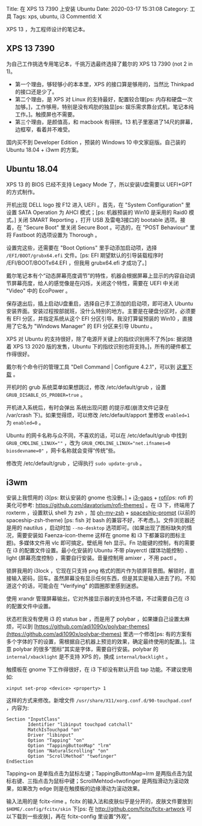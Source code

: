 Title: 在 XPS 13 7390 上安装 Ubuntu
Date: 2020-03-17 15:31:08
Category: 工具
Tags: xps, ubuntu, i3
CommentId: X

XPS 13 ，为工程师设计的笔记本。

<!-- PELICAN_END_SUMMARY -->

## XPS 13 7390

为自己工作挑选专用笔记本，千挑万选最终选择了戴尔的 XPS 13 7390 (not 2 in 1)。

- 第一个理由，够轻够小的本本里，XPS 的接口算是够用的，当然比 Thinkpad 的接口还是少了。
- 第二个理由，是 XPS 对 Linux 的支持最好，配置较合理[ps: 内存和硬盘一次加够。]，工作够用，特别是没有鸡肋的独显[ps: 娱乐需求靠台式机，笔记本纯工作。]。触摸屏也不需要。
- 第三个理由，是颜值高，和 macbook 有得拼。13 机子里塞进了14尺的屏幕，边框窄，看着并不难受。

国内买不到 Developer Edition ，预装的 Windows 10 中文家庭版。自己装的 Ubuntu 18.04 + i3wm 的方案。


## Ubuntu 18.04

XPS 13 的 BIOS 已经不支持 Legacy Mode 了，所以安装U盘需要以 UEFI+GPT 的方式制作。

开机出现 DELL logo 按 F12 进入 UEFI 。首先，在 "System Configuration" 里设置 SATA Operation 为 AHCI 模式；[ps: 机器预装的 Win10 是采用的 Raid0 模式。] 关闭 SMART Reporting ，打开 USB 及雷电3接口的 bootable 选项。接着，在 "Secure Boot" 里关闭 Secure Boot 。可选的，在 "POST Behaviour" 里将 Fastboot 的选项设置为 Thorough 。

设置完这些，还需要在 "Boot Options" 里手动添加启动项，选择 `/EFI/BOOT/grubx64.efi` 文件。[ps: EFI 期望默认的引导装载程序时 /EFI/BOOT/BOOTx64.EFI ，但我用 grubx64.efi 才成功了。]

戴尔笔记本有个“动态屏幕亮度调节”的特性，机器会根据屏幕上显示的内容自动调节屏幕亮度，给人的感觉像是在闪烁，关闭这个特性，需要在 UEFI 中关闭 "Video" 中的 EcoPower 。

保存退出后，插上启动U盘重启，选择自己手工添加的启动项，即可进入 Ubuntu 安装界面。安装过程按部就班，没什么特别的地方。主要是在硬盘分区时，必须要有 EFI 分区，并指定系统从这个 EFI 分区引导。我没打算留预装的 Win10 ，直接用了它名为 "Windows Manager" 的 EFI 分区来引导 Ubuntu 。

XPS 对 Ubuntu 的支持很好，除了电源开关键上的指纹识别用不了外[ps: 据说随着 XPS 13 2020 版的发售，Ubuntu 下的指纹识别也将支持。]，所有的硬件都工作得很好。

戴尔有个命令行的管理工具 "Dell Command | Configure 4.2.1"，可以到 [这里下载](https://www.dell.com/support/article/zh-cn/sln311302/dell-command-configure?lang=en) 。

开机时的 grub 系统菜单如果想跳过，修改 /etc/default/grub ，设置 `GRUB_DISABLE_OS_PROBER=true` 。

开机进入系统后，有时会弹出 系统出现问题 的提示框(崩溃文件记录在 /var/crash 下)。如果觉得烦，可以修改 /etc/default/apport 里修改 `enabled=1` 为 `enabled=0` 。

Ubuntu 的网卡名称与众不同，不喜欢的话，可以在 /etc/default/grub 中找到 `GRUB_CMDLINE_LINUX=""` ，改为 `GRUB_CMDLINE_LINUX="net.ifnames=0 biosdevname=0"` ，网卡名称就会变得“传统”些。

修改完 /etc/default/grub ，记得执行 `sudo update-grub` 。


## i3wm

安装上我惯用的 i3[ps: 默认安装的 gnome 也没删。] + [i3-gaps](https://github.com/Airblader/i3) + [rofi](https://github.com/davatorium/rofi)[ps: rofi 的美化可参考: https://github.com/davatorium/rofi-themes] 。在 i3 下，终端用了 roxterm ，设置默认 shell 为 zsh ，加 [oh-my-zsh](https://github.com/ohmyzsh/ohmyzsh) + [spaceship-prompt](https://github.com/denysdovhan/spaceship-prompt) (以前的 spaceship-zsh-theme) [ps: fish 对 bash 的兼容不好，不考虑。]。文件浏览器还是用的 nautilus ，启动时加 `--no-desktop` 选项即可。(如果出现了图标缺失的情况，需要安装如 Faenza-icon-theme 这样在 gnome 和 i3 下都兼容的图标主题)。多媒体文件用 vlc 即可搞定。壁纸用 feh 显示。Fn 功能键的控制，有的需要在 i3 的配置文件设置。最小化安装的 Ubuntu 不带 playerctl (媒体功能控制) 、light (屏幕亮度控制) ，需要自行安装。音量控制用 amixer ，不用 pactl 。

锁屏我用的 i3lock ，它现在只支持 png 格式的图片作为锁屏背景图。解锁时，直接输入密码，回车。虽然屏幕没有显示任何东西，但是其实是输入进去了的。不知道这个的话，可能会在 "Verifying" 的圆圈那里感到迷惑。

使用 xrandr 管理屏幕输出，它对外接显示器的支持也不错，不过需要自己在 i3 的配置文件中设置。

状态栏我没有使用 i3 的 status bar ，而是用了 polybar ，如果嫌自己设置太麻烦，可以到 [https://github.com/adi1090x/polybar-themes](https://github.com/adi1090x/polybar-themes) 里选一个修改[ps: 有的方案有多个字体的下的设置，需根据自己机器上预览的效果，确定最终使用的配置。]。注意 polybar 的很多“图标”其实是字体，需要自行安装。polybar 的 `internal/xbacklight` 是不支持 XPS 的，换成 `internal/backlight` 。

触摸板在 gnome 下工作得很好，在 i3 下却没有默认开启 tap 功能。不建议使用如:

```vim
xinput set-prop <device> <property> 1
```

这样的方式来修改。新增文件 `/usr/share/X11/xorg.conf.d/90-touchpad.conf` ，内容为:

```vim
Section "InputClass"
        Identifier "libinput touchpad catchall"
        MatchIsTouchpad "on"
        Driver "libinput"
        Option "Tapping" "on"
        Option "TappingButtonMap" "lrm"
        Option "NaturalScrolling" "on"
        Option "ScrollMethod" "twofinger"
EndSection
```

Tapping=on 是单指点击为鼠标左键；TappingButtonMap=lrm 是两指点击为鼠标右键、三指点击为鼠标中键；ScrollMehtod=twofinger 是两指滑动为滚动效果，如果改为 edge 则是在触摸板的边缘滑动为滚动效果。


输入法用的是 fcitx-rime 。fcitx 的输入法和皮肤似乎是分开的，皮肤文件要放到 `$HOME/.config/fcitx/skin` 下[ps: 在 http://github.com/fcitx/fcitx-artwork 可以下载到一些皮肤]，再在 fcitx-config 里设置“外观”。



